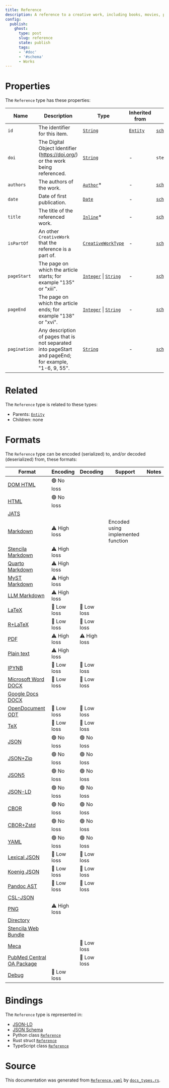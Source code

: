 ```yaml
---
title: Reference
description: A reference to a creative work, including books, movies, photographs, software programs, etc.
config:
  publish:
    ghost:
      type: post
      slug: reference
      state: publish
      tags:
      - '#doc'
      - '#schema'
      - Works
---
```


# Properties

The `Reference` type has these properties:

| Name         | Description                                                                                           | Type                                                                                                                                       | Inherited from                                                     | `JSON-LD @id`                                        | Aliases                    |
| ------------ | ----------------------------------------------------------------------------------------------------- | ------------------------------------------------------------------------------------------------------------------------------------------ | ------------------------------------------------------------------ | ---------------------------------------------------- | -------------------------- |
| `id`         | The identifier for this item.                                                                         | [`String`](https://stencila.ghost.io/docs/reference/schema/string)                                                                         | [`Entity`](https://stencila.ghost.io/docs/reference/schema/entity) | [`schema:id`](https://schema.org/id)                 | -                          |
| `doi`        | The Digital Object Identifier (https://doi.org/) or the work being referenced.                        | [`String`](https://stencila.ghost.io/docs/reference/schema/string)                                                                         | -                                                                  | `stencila:doi`                                       | -                          |
| `authors`    | The authors of the work.                                                                              | [`Author`](https://stencila.ghost.io/docs/reference/schema/author)*                                                                        | -                                                                  | [`schema:author`](https://schema.org/author)         | `author`                   |
| `date`       | Date of first publication.                                                                            | [`Date`](https://stencila.ghost.io/docs/reference/schema/date)                                                                             | -                                                                  | [`schema:date`](https://schema.org/date)             | -                          |
| `title`      | The title of the referenced work.                                                                     | [`Inline`](https://stencila.ghost.io/docs/reference/schema/inline)*                                                                        | -                                                                  | [`schema:headline`](https://schema.org/headline)     | `headline`                 |
| `isPartOf`   | An other `CreativeWork` that the reference is a part of.                                              | [`CreativeWorkType`](https://stencila.ghost.io/docs/reference/schema/creative-work-type)                                                   | -                                                                  | [`schema:isPartOf`](https://schema.org/isPartOf)     | `is-part-of`, `is_part_of` |
| `pageStart`  | The page on which the article starts; for example "135" or "xiii".                                    | [`Integer`](https://stencila.ghost.io/docs/reference/schema/integer) \| [`String`](https://stencila.ghost.io/docs/reference/schema/string) | -                                                                  | [`schema:pageStart`](https://schema.org/pageStart)   | `page-start`, `page_start` |
| `pageEnd`    | The page on which the article ends; for example "138" or "xvi".                                       | [`Integer`](https://stencila.ghost.io/docs/reference/schema/integer) \| [`String`](https://stencila.ghost.io/docs/reference/schema/string) | -                                                                  | [`schema:pageEnd`](https://schema.org/pageEnd)       | `page-end`, `page_end`     |
| `pagination` | Any description of pages that is not separated into pageStart and pageEnd; for example, "1-6, 9, 55". | [`String`](https://stencila.ghost.io/docs/reference/schema/string)                                                                         | -                                                                  | [`schema:pagination`](https://schema.org/pagination) | -                          |

# Related

The `Reference` type is related to these types:

- Parents: [`Entity`](https://stencila.ghost.io/docs/reference/schema/entity)
- Children: none

# Formats

The `Reference` type can be encoded (serialized) to, and/or decoded (deserialized) from, these formats:

| Format                                                                              | Encoding     | Decoding     | Support                            | Notes |
| ----------------------------------------------------------------------------------- | ------------ | ------------ | ---------------------------------- | ----- |
| [DOM HTML](https://stencila.ghost.io/docs/reference/formats/dom.html)               | 🟢 No loss    |              |                                    |
| [HTML](https://stencila.ghost.io/docs/reference/formats/html)                       | 🟢 No loss    |              |                                    |
| [JATS](https://stencila.ghost.io/docs/reference/formats/jats)                       |              |              |                                    |
| [Markdown](https://stencila.ghost.io/docs/reference/formats/md)                     | ⚠️ High loss |              | Encoded using implemented function |
| [Stencila Markdown](https://stencila.ghost.io/docs/reference/formats/smd)           | ⚠️ High loss |              |                                    |
| [Quarto Markdown](https://stencila.ghost.io/docs/reference/formats/qmd)             | ⚠️ High loss |              |                                    |
| [MyST Markdown](https://stencila.ghost.io/docs/reference/formats/myst)              | ⚠️ High loss |              |                                    |
| [LLM Markdown](https://stencila.ghost.io/docs/reference/formats/llmd)               | ⚠️ High loss |              |                                    |
| [LaTeX](https://stencila.ghost.io/docs/reference/formats/latex)                     | 🔷 Low loss   | 🔷 Low loss   |                                    |
| [R+LaTeX](https://stencila.ghost.io/docs/reference/formats/rnw)                     | 🔷 Low loss   | 🔷 Low loss   |                                    |
| [PDF](https://stencila.ghost.io/docs/reference/formats/pdf)                         | ⚠️ High loss | ⚠️ High loss |                                    |
| [Plain text](https://stencila.ghost.io/docs/reference/formats/text)                 | ⚠️ High loss |              |                                    |
| [IPYNB](https://stencila.ghost.io/docs/reference/formats/ipynb)                     | 🔷 Low loss   | 🔷 Low loss   |                                    |
| [Microsoft Word DOCX](https://stencila.ghost.io/docs/reference/formats/docx)        | 🔷 Low loss   | 🔷 Low loss   |                                    |
| [Google Docs DOCX](https://stencila.ghost.io/docs/reference/formats/gdocx)          |              |              |                                    |
| [OpenDocument ODT](https://stencila.ghost.io/docs/reference/formats/odt)            | 🔷 Low loss   | 🔷 Low loss   |                                    |
| [TeX](https://stencila.ghost.io/docs/reference/formats/tex)                         | 🔷 Low loss   | 🔷 Low loss   |                                    |
| [JSON](https://stencila.ghost.io/docs/reference/formats/json)                       | 🟢 No loss    | 🟢 No loss    |                                    |
| [JSON+Zip](https://stencila.ghost.io/docs/reference/formats/json.zip)               | 🟢 No loss    | 🟢 No loss    |                                    |
| [JSON5](https://stencila.ghost.io/docs/reference/formats/json5)                     | 🟢 No loss    | 🟢 No loss    |                                    |
| [JSON-LD](https://stencila.ghost.io/docs/reference/formats/jsonld)                  | 🟢 No loss    | 🟢 No loss    |                                    |
| [CBOR](https://stencila.ghost.io/docs/reference/formats/cbor)                       | 🟢 No loss    | 🟢 No loss    |                                    |
| [CBOR+Zstd](https://stencila.ghost.io/docs/reference/formats/cbor.zstd)             | 🟢 No loss    | 🟢 No loss    |                                    |
| [YAML](https://stencila.ghost.io/docs/reference/formats/yaml)                       | 🟢 No loss    | 🟢 No loss    |                                    |
| [Lexical JSON](https://stencila.ghost.io/docs/reference/formats/lexical)            | 🔷 Low loss   | 🔷 Low loss   |                                    |
| [Koenig JSON](https://stencila.ghost.io/docs/reference/formats/koenig)              | 🔷 Low loss   | 🔷 Low loss   |                                    |
| [Pandoc AST](https://stencila.ghost.io/docs/reference/formats/pandoc)               | 🔷 Low loss   | 🔷 Low loss   |                                    |
| [CSL-JSON](https://stencila.ghost.io/docs/reference/formats/csl)                    |              |              |                                    |
| [PNG](https://stencila.ghost.io/docs/reference/formats/png)                         | ⚠️ High loss |              |                                    |
| [Directory](https://stencila.ghost.io/docs/reference/formats/directory)             |              |              |                                    |
| [Stencila Web Bundle](https://stencila.ghost.io/docs/reference/formats/swb)         |              |              |                                    |
| [Meca](https://stencila.ghost.io/docs/reference/formats/meca)                       |              | 🔷 Low loss   |                                    |
| [PubMed Central OA Package](https://stencila.ghost.io/docs/reference/formats/pmcoa) |              | 🔷 Low loss   |                                    |
| [Debug](https://stencila.ghost.io/docs/reference/formats/debug)                     | 🔷 Low loss   |              |                                    |

# Bindings

The `Reference` type is represented in:

- [JSON-LD](https://stencila.org/Reference.jsonld)
- [JSON Schema](https://stencila.org/Reference.schema.json)
- Python class [`Reference`](https://github.com/stencila/stencila/blob/main/python/python/stencila/types/reference.py)
- Rust struct [`Reference`](https://github.com/stencila/stencila/blob/main/rust/schema/src/types/reference.rs)
- TypeScript class [`Reference`](https://github.com/stencila/stencila/blob/main/ts/src/types/Reference.ts)

# Source

This documentation was generated from [`Reference.yaml`](https://github.com/stencila/stencila/blob/main/schema/Reference.yaml) by [`docs_types.rs`](https://github.com/stencila/stencila/blob/main/rust/schema-gen/src/docs_types.rs).
